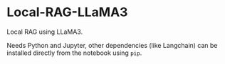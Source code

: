 # Local-RAG-LLaMA3
Local RAG using LLaMA3.

Needs Python and Jupyter, other dependencies (like Langchain) can be installed directly from the notebook using `pip`.
